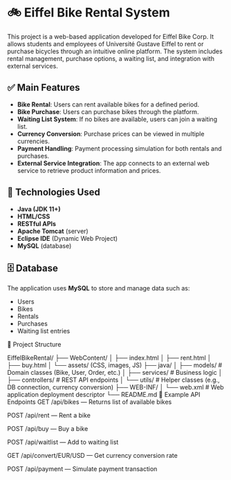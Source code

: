 # 🚲 Eiffel Bike Rental System

This project is a web-based application developed for Eiffel Bike Corp. It allows students and employees of Université Gustave Eiffel to rent or purchase bicycles through an intuitive online platform. The system includes rental management, purchase options, a waiting list, and integration with external services.

## ✅ Main Features

- **Bike Rental**: Users can rent available bikes for a defined period.
- **Bike Purchase**: Users can purchase bikes through the platform.
- **Waiting List System**: If no bikes are available, users can join a waiting list.
- **Currency Conversion**: Purchase prices can be viewed in multiple currencies.
- **Payment Handling**: Payment processing simulation for both rentals and purchases.
- **External Service Integration**: The app connects to an external web service to retrieve product information and prices.

## 🧰 Technologies Used

- **Java (JDK 11+)**
- **HTML/CSS**
- **RESTful APIs**
- **Apache Tomcat** (server)
- **Eclipse IDE** (Dynamic Web Project)
- **MySQL** (database)

## 🗄️ Database

The application uses **MySQL** to store and manage data such as:

- Users
- Bikes
- Rentals
- Purchases
- Waiting list entries

📂 Project Structure

EiffelBikeRental/
├── WebContent/
│   ├── index.html
│   ├── rent.html
│   ├── buy.html
│   └── assets/ (CSS, images, JS)
├── java/
│   ├── models/         # Domain classes (Bike, User, Order, etc.)
│   ├── services/       # Business logic
│   ├── controllers/    # REST API endpoints
│   └── utils/          # Helper classes (e.g., DB connection, currency conversion)
├── WEB-INF/
│   └── web.xml         # Web application deployment descriptor
└── README.md
🔌 Example API Endpoints
GET /api/bikes — Returns list of available bikes

POST /api/rent — Rent a bike

POST /api/buy — Buy a bike

POST /api/waitlist — Add to waiting list

GET /api/convert/EUR/USD — Get currency conversion rate

POST /api/payment — Simulate payment transaction
